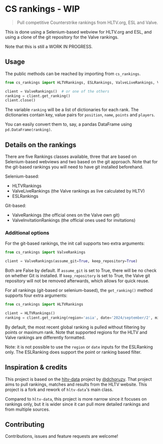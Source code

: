 # CS rankings - WIP

> Pull competitive Counterstrike rankings from HLTV.org, ESL and Valve.

This is done using a Selenium-based webview for HLTV.org and ESL, and using a clone of the git repository for the Valve
rankings.

Note that this is still a WORK IN PROGRESS.

[//]: # (## Install)

[//]: # ()
[//]: # (```sh)

[//]: # (pip install hltv-data)

[//]: # (```)

## Usage

The public methods can be reached by importing from `cs_rankings`.
```python
from cs_rankings import HLTVRankings, ESLRankings, ValveLiveRankings, ValveRankings, ValveInvitationRankings

client = ValveRankings()  # or one of the others
ranking = client.get_ranking()
client.close()
```

The variable `ranking` will be a list of dictionaries for each rank. The dictionaries contain key, value pairs for 
`position`, `name`, `points` and `players`.

You can easily convert them to, say, a pandas DataFrame using `pd.DataFrame(ranking)`.


## Details on the rankings
There are five Rankings classes available, three that are based on Selenium-based webviews and two based on the git
approach. Note that for the git-based rankings you will need to have git installed beforehand.

Selenium-based:
- HLTVRankings
- ValveLiveRankings (the Valve rankings as live calculated by HLTV)
- ESLRankings

Git-based:
- ValveRankings (the official ones on the Valve own git)
- ValveInvitationRankings (the official ones used for invitations)

### Additional options
For the git-based rankings, the init call supports two extra arguments:
```python
from cs_rankings import ValveRankings

client = ValveRankings(assume_git=True, keep_repository=True)
```
Both are False by default. If `assume_git` is set to True, there will be no check on whether Git is installed. If 
`keep_repository` is set to True, the Valve git repository will not be removed afterwards, which allows for quick reuse.

For all rankings (git-based or selenium-based), the `get_ranking()` method supports four extra arguments:
```python
from cs_rankings import HLTVRankings

client = HLTVRankings()
ranking = client.get_ranking(region='asia', date='2024/september/2', min_points=10, max_rank=30)
```
By default, the most recent global ranking is pulled without filtering by points or maximum rank. Note that supported
regions for the HLTV and Valve rankings are differently formatted.

Note: it is not possible to use the `region` or `date` inputs for the ESLRanking only. The ESLRanking does support the point
or ranking based filter.

## Inspiration & credits
This project is based on the [hltv-data](https://github.com/dchoruzy/hltv-data) project by 
[@dchoruzy](https://github.com/dchoruzy). That project aims to pull rankings, matches and results from the HLTV website.
This project is a fork and rework of `hltv-data`'s main class.

Compared to `hltv-data`, this project is more narrow since it focuses on rankings only, but it is wider since it can 
pull more detailed rankings and from multiple sources.

## Contributing
Contributions, issues and feature requests are welcome!
